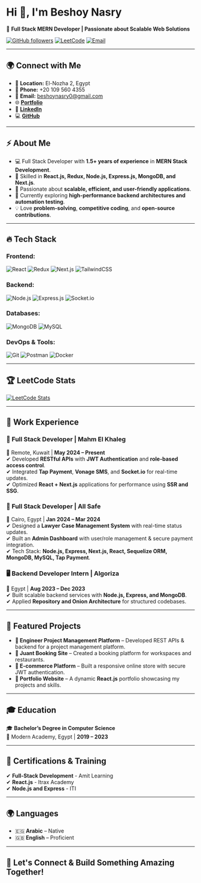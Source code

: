 # Hi 👋, I'm Beshoy Nasry  
🚀 **Full Stack MERN Developer | Passionate about Scalable Web Solutions**  

[![GitHub followers](https://img.shields.io/github/followers/beshoynasryz?label=Followers&style=social)](https://github.com/beshoynasryz)
[![LeetCode](https://img.shields.io/badge/LeetCode-BeshoyNasry-orange?style=flat&logo=leetcode)](https://leetcode.com/u/beshoynasry0/)
[![Email](https://img.shields.io/badge/Email-beshoynasry0%40gmail.com-red?style=flat&logo=gmail)](mailto:beshoynasry0@gmail.com)

---

## 🌍 Connect with Me  

- 📍 **Location:** El-Nozha 2, Egypt  
- 📱 **Phone:** +20 109 560 4355  
- 📧 **Email:** [beshoynasry0@gmail.com](mailto:beshoynasry0@gmail.com)  
- 🌐 [**Portfolio**](https://beshoynasry.vercel.app/)  
- 🔗 [**LinkedIn**](https://www.linkedin.com/in/beshoy-nasry-2a3627220/)  
- 💻 [**GitHub**](https://github.com/beshoynasryz)  

---

## ⚡ About Me  

- 💻 Full Stack Developer with **1.5+ years of experience** in **MERN Stack Development**.  
- 🎯 Skilled in **React.js, Redux, Node.js, Express.js, MongoDB, and Next.js**.  
- 🚀 Passionate about **scalable, efficient, and user-friendly applications**.  
- 🌱 Currently exploring **high-performance backend architectures and automation testing**.  
- 💡 Love **problem-solving**, **competitive coding**, and **open-source contributions**.  

---

## 🔥 Tech Stack  

### **Frontend:**  
![React](https://img.shields.io/badge/React-%2361DAFB.svg?style=for-the-badge&logo=react&logoColor=black)
![Redux](https://img.shields.io/badge/Redux-%23764ABC.svg?style=for-the-badge&logo=redux&logoColor=white)
![Next.js](https://img.shields.io/badge/Next.js-%23000000.svg?style=for-the-badge&logo=next.js&logoColor=white)
![TailwindCSS](https://img.shields.io/badge/TailwindCSS-%2338B2AC.svg?style=for-the-badge&logo=tailwind-css&logoColor=white)  

### **Backend:**  
![Node.js](https://img.shields.io/badge/Node.js-%23339933.svg?style=for-the-badge&logo=node.js&logoColor=white)
![Express.js](https://img.shields.io/badge/Express.js-%23404d59.svg?style=for-the-badge&logo=express&logoColor=white)
![Socket.io](https://img.shields.io/badge/Socket.io-%23000000.svg?style=for-the-badge&logo=socket.io&logoColor=white)  

### **Databases:**  
![MongoDB](https://img.shields.io/badge/MongoDB-%2347A248.svg?style=for-the-badge&logo=mongodb&logoColor=white)
![MySQL](https://img.shields.io/badge/MySQL-%2300758F.svg?style=for-the-badge&logo=mysql&logoColor=white)  

### **DevOps & Tools:**  
![Git](https://img.shields.io/badge/Git-%23F05033.svg?style=for-the-badge&logo=git&logoColor=white)
![Postman](https://img.shields.io/badge/Postman-%23FF6C37.svg?style=for-the-badge&logo=postman&logoColor=white)
![Docker](https://img.shields.io/badge/Docker-%232496ED.svg?style=for-the-badge&logo=docker&logoColor=white)  

---

## 🏆 LeetCode Stats  

[![LeetCode Stats](https://leetcard.jacoblin.cool/beshoynasry0?theme=dark&font=Montserrat&ext=heatmap)](https://leetcode.com/u/beshoynasry0/)  

---

## 💼 Work Experience  

### **🚀 Full Stack Developer | Mahm El Khaleg**  
📍 Remote, Kuwait | **May 2024 – Present**  
✔ Developed **RESTful APIs** with **JWT Authentication** and **role-based access control**.  
✔ Integrated **Tap Payment**, **Vonage SMS**, and **Socket.io** for real-time updates.  
✔ Optimized **React + Next.js** applications for performance using **SSR and SSG**.  

### **🔧 Full Stack Developer | All Safe**  
📍 Cairo, Egypt | **Jan 2024 – Mar 2024**  
✔ Designed a **Lawyer Case Management System** with real-time status updates.  
✔ Built an **Admin Dashboard** with user/role management & secure payment integration.  
✔ Tech Stack: **Node.js, Express, Next.js, React, Sequelize ORM, MongoDB, MySQL, Tap Payment**.  

### **🖥 Backend Developer Intern | Algoriza**  
📍 Egypt | **Aug 2023 – Dec 2023**  
✔ Built scalable backend services with **Node.js, Express, and MongoDB**.  
✔ Applied **Repository and Onion Architecture** for structured codebases.  

---

## 🚀 Featured Projects  

- **🔹 Engineer Project Management Platform** – Developed REST APIs & backend for a project management platform.  
- **🔹 Juant Booking Site** – Created a booking platform for workspaces and restaurants.  
- **🔹 E-commerce Platform** – Built a responsive online store with secure JWT authentication.  
- **🔹 Portfolio Website** – A dynamic **React.js** portfolio showcasing my projects and skills.  

---

## 🎓 Education  

🎓 **Bachelor’s Degree in Computer Science**  
📍 Modern Academy, Egypt | **2019 – 2023**  

---

## 📜 Certifications & Training  

✔ **Full-Stack Development** - Amit Learning  
✔ **React.js** - Itrax Academy  
✔ **Node.js and Express** - ITI  

---

## 🌍 Languages  

- 🇪🇬 **Arabic** – Native  
- 🇬🇧 **English** – Proficient  

---

## 🤝 Let's Connect & Build Something Amazing Together!  
